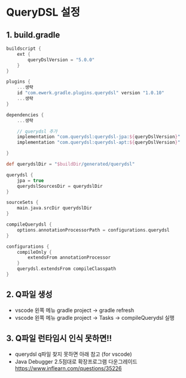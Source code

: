# QueryDSL 설정

## 1. build.gradle
```gradle
buildscript {
	ext {
		queryDslVersion = "5.0.0"
	}
}

plugins {
    ...생략
	id "com.ewerk.gradle.plugins.querydsl" version "1.0.10"
	...생략
}

dependencies {
	...생략

	// querydsl 추가
	implementation "com.querydsl:querydsl-jpa:${queryDslVersion}"
	implementation "com.querydsl:querydsl-apt:${queryDslVersion}"

}

def querydslDir = "$buildDir/generated/querydsl"

querydsl {
	jpa = true
	querydslSourcesDir = querydslDir
}

sourceSets {
	main.java.srcDir querydslDir
}

compileQuerydsl {
	options.annotationProcessorPath = configurations.querydsl
}

configurations {
	compileOnly {
		extendsFrom annotationProcessor
	} 
	querydsl.extendsFrom compileClasspath
}

```

## 2. Q파일 생성
- vscode 왼쪽 메뉴 gradle project -> gradle refresh
- vscode 왼쪽 메뉴 gradle project -> Tasks -> compileQuerydsl 실행

## 3. Q파일 런타임시 인식 못하면!!
- querydsl q파일 찾지 못하면 아래 참고 (for vscode)
- Java Debugger 2.5점대로 확장프로그램 다운그레이드
https://www.inflearn.com/questions/35226
